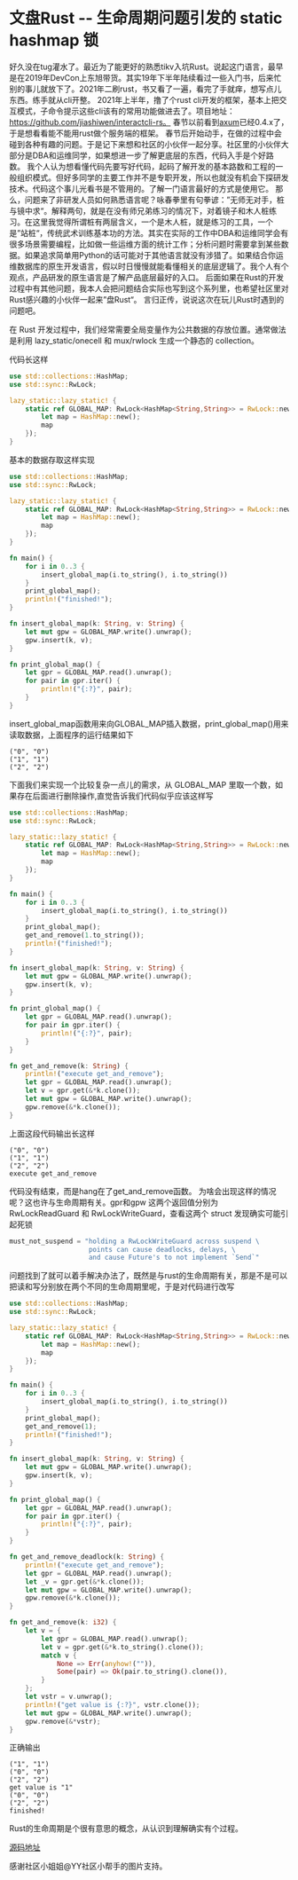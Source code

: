 # 文盘Rust -- 生命周期问题引发的 static hashmap 锁

好久没在tug灌水了。最近为了能更好的熟悉tikv入坑Rust。说起这门语言，最早是在2019年DevCon上东旭带货。其实19年下半年陆续看过一些入门书，后来忙别的事儿就放下了。2021年二刷rust，书又看了一遍，看完了手就痒，想写点儿东西。练手就从cli开整。
2021年上半年，撸了个rust cli开发的框架，基本上把交互模式，子命令提示这些cli该有的常用功能做进去了。项目地址：https://github.com/jiashiwen/interactcli-rs。
春节以前看到[axum](https://github.com/tokio-rs/axum)已经0.4.x了，于是想看看能不能用rust做个服务端的框架。
春节后开始动手，在做的过程中会碰到各种有趣的问题。于是记下来想和社区的小伙伴一起分享。社区里的小伙伴大部分是DBA和运维同学，如果想进一步了解更底层的东西，代码入手是个好路数。
我个人认为想看懂代码先要写好代码，起码了解开发的基本路数和工程的一般组织模式。但好多同学的主要工作并不是专职开发，所以也就没有机会下探研发技术。代码这个事儿光看书是不管用的。了解一门语言最好的方式是使用它。
那么，问题来了非研发人员如何熟悉语言呢？咏春拳里有句拳谚：”无师无对手，桩与镜中求“。解释两句，就是在没有师兄弟练习的情况下，对着镜子和木人桩练习。在这里我觉得所谓桩有两层含义，一个是木人桩，就是练习的工具，一个是”站桩“，传统武术训练基本功的方法。其实在实际的工作中DBA和运维同学会有很多场景需要编程，比如做一些运维方面的统计工作；分析问题时需要拿到某些数据。如果追求简单用Python的话可能对于其他语言就没有涉猎了。如果结合你运维数据库的原生开发语言，假以时日慢慢就能看懂相关的底层逻辑了。我个人有个观点，产品研发的原生语言是了解产品底层最好的入口。
后面如果在Rust的开发过程中有其他问题，我本人会把问题结合实际也写到这个系列里，也希望社区里对Rust感兴趣的小伙伴一起来”盘Rust“。 言归正传，说说这次在玩儿Rust时遇到的问题吧。

在 Rust 开发过程中，我们经常需要全局变量作为公共数据的存放位置。通常做法是利用 lazy_static/onecell 和 mux/rwlock 生成一个静态的 collection。

代码长这样

```Rust
use std::collections::HashMap;
use std::sync::RwLock;

lazy_static::lazy_static! {
    static ref GLOBAL_MAP: RwLock<HashMap<String,String>> = RwLock::new({
        let map = HashMap::new();
        map
    });
}
```

基本的数据存取这样实现

```Rust
use std::collections::HashMap;
use std::sync::RwLock;

lazy_static::lazy_static! {
    static ref GLOBAL_MAP: RwLock<HashMap<String,String>> = RwLock::new({
        let map = HashMap::new();
        map
    });
}

fn main() {
    for i in 0..3 {
        insert_global_map(i.to_string(), i.to_string())
    }
    print_global_map();
    println!("finished!");
}

fn insert_global_map(k: String, v: String) {
    let mut gpw = GLOBAL_MAP.write().unwrap();
    gpw.insert(k, v);
}

fn print_global_map() {
    let gpr = GLOBAL_MAP.read().unwrap();
    for pair in gpr.iter() {
        println!("{:?}", pair);
    }
}
```

insert_global_map函数用来向GLOBAL_MAP插入数据，print_global_map()用来读取数据，上面程序的运行结果如下

```shell
("0", "0")
("1", "1")
("2", "2")
```

下面我们来实现一个比较复杂一点儿的需求，从 GLOBAL_MAP 里取一个数，如果存在后面进行删除操作,直觉告诉我们代码似乎应该这样写

```Rust
use std::collections::HashMap;
use std::sync::RwLock;

lazy_static::lazy_static! {
    static ref GLOBAL_MAP: RwLock<HashMap<String,String>> = RwLock::new({
        let map = HashMap::new();
        map
    });
}

fn main() {
    for i in 0..3 {
        insert_global_map(i.to_string(), i.to_string())
    }
    print_global_map();
    get_and_remove(1.to_string());
    println!("finished!");
}

fn insert_global_map(k: String, v: String) {
    let mut gpw = GLOBAL_MAP.write().unwrap();
    gpw.insert(k, v);
}

fn print_global_map() {
    let gpr = GLOBAL_MAP.read().unwrap();
    for pair in gpr.iter() {
        println!("{:?}", pair);
    }
}

fn get_and_remove(k: String) {
    println!("execute get_and_remove");
    let gpr = GLOBAL_MAP.read().unwrap();
    let v = gpr.get(&*k.clone());
    let mut gpw = GLOBAL_MAP.write().unwrap();
    gpw.remove(&*k.clone());
}

```

上面这段代码输出长这样

```shell
("0", "0")
("1", "1")
("2", "2")
execute get_and_remove

```

代码没有结束，而是hang在了get_and_remove函数。 为啥会出现这样的情况呢？这也许与生命周期有关。gpr和gpw 这两个返回值分别为 RwLockReadGuard 和 RwLockWriteGuard，查看这两个
struct 发现确实可能引起死锁

```Rust
must_not_suspend = "holding a RwLockWriteGuard across suspend \
                    points can cause deadlocks, delays, \
                    and cause Future's to not implement `Send`"
```

问题找到了就可以着手解决办法了，既然是与rust的生命周期有关，那是不是可以把读和写分别放在两个不同的生命周期里呢，于是对代码进行改写

```Rust
use std::collections::HashMap;
use std::sync::RwLock;

lazy_static::lazy_static! {
    static ref GLOBAL_MAP: RwLock<HashMap<String,String>> = RwLock::new({
        let map = HashMap::new();
        map
    });
}

fn main() {
    for i in 0..3 {
        insert_global_map(i.to_string(), i.to_string())
    }
    print_global_map();
    get_and_remove(1);
    println!("finished!");
}

fn insert_global_map(k: String, v: String) {
    let mut gpw = GLOBAL_MAP.write().unwrap();
    gpw.insert(k, v);
}

fn print_global_map() {
    let gpr = GLOBAL_MAP.read().unwrap();
    for pair in gpr.iter() {
        println!("{:?}", pair);
    }
}

fn get_and_remove_deadlock(k: String) {
    println!("execute get_and_remove");
    let gpr = GLOBAL_MAP.read().unwrap();
    let _v = gpr.get(&*k.clone());
    let mut gpw = GLOBAL_MAP.write().unwrap();
    gpw.remove(&*k.clone());
}

fn get_and_remove(k: i32) {
    let v = {
        let gpr = GLOBAL_MAP.read().unwrap();
        let v = gpr.get(&*k.to_string().clone());
        match v {
            None => Err(anyhow!("")),
            Some(pair) => Ok(pair.to_string().clone()),
        }
    };
    let vstr = v.unwrap();
    println!("get value is {:?}", vstr.clone());
    let mut gpw = GLOBAL_MAP.write().unwrap();
    gpw.remove(&*vstr);
}

```

正确输出

```shell
("1", "1")
("0", "0")
("2", "2")
get value is "1"
("0", "0")
("2", "2")
finished!
```

Rust的生命周期是个很有意思的概念，从认识到理解确实有个过程。

[源码地址](https://github.com/jiashiwen/wenpanrust/blob/main/examples/static_deadlock.rs)

感谢社区小姐姐@YY社区小帮手的图片支持。